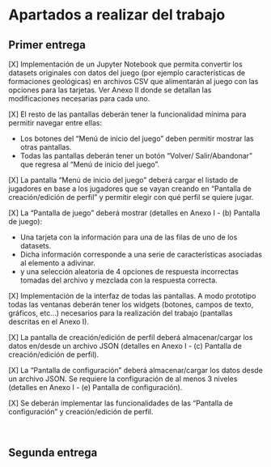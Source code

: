 # Apartados a realizar del trabajo


## Primer entrega

[X] Implementación de un Jupyter Notebook que permita convertir los datasets originales con datos del juego (por ejemplo características de formaciones geológicas) en archivos CSV que alimentarán al juego con las opciones para las tarjetas. Ver Anexo II donde se detallan las modificaciones necesarias para cada uno.

[X] El resto de las pantallas deberán tener la funcionalidad mínima para permitir navegar entre ellas:

- Los botones del “Menú de inicio del juego” deben permitir mostrar las otras pantallas.
- Todas las pantallas deberán tener un botón “Volver/ Salir/Abandonar” que regresa al “Menú de inicio del juego”.

[X] La pantalla “Menú de inicio del juego” deberá cargar el listado de jugadores en base a los jugadores que se vayan creando en “Pantalla de creación/edición de perfil” y permitir elegir con qué perfil se quiere jugar.

[X] La “Pantalla de juego” deberá mostrar (detalles en Anexo I - (b) Pantalla de juego):

- Una tarjeta con la información para una de las filas de uno de los datasets.
- Dicha información corresponde a una serie de características asociadas al elemento a adivinar.
- y una selección aleatoria de 4 opciones de respuesta incorrectas tomadas del archivo y mezclada con la respuesta correcta.

[X] Implementación de la interfaz de todas las pantallas. A modo prototipo todas las ventanas deberán tener los widgets (botones, campos de texto, gráficos, etc…) necesarios para la realización del trabajo (pantallas descritas en el Anexo I).

[X] La pantalla de creación/edición de perfil deberá almacenar/cargar los datos en/desde un archivo JSON (detalles en Anexo I - (c) Pantalla de creación/edición de perfil).
    
[X] La “Pantalla de configuración” deberá almacenar/cargar los datos desde un archivo JSON. Se requiere la configuración de al menos 3 niveles (detalles en Anexo I - (e) Pantalla de configuración).

[X] Se deberán implementar las funcionalidades de las “Pantalla de configuración” y creación/edición de perfil.

<br>

## Segunda entrega